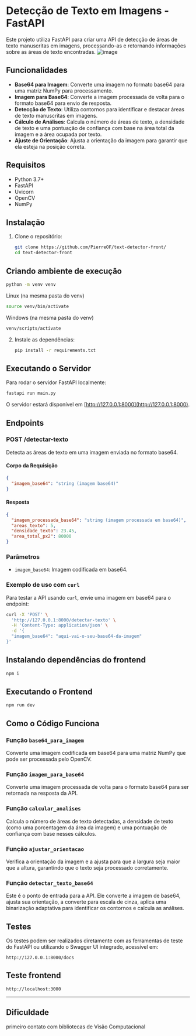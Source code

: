 # Detecção de Texto em Imagens - FastAPI

Este projeto utiliza FastAPI para criar uma API de detecção de áreas de texto manuscritas em imagens, processando-as e retornando informações sobre as áreas de texto encontradas.
![image](https://github.com/user-attachments/assets/39382051-7906-4004-8cd9-53b66aa13e5c)

## Funcionalidades

* **Base64 para Imagem**: Converte uma imagem no formato base64 para uma matriz NumPy para processamento.
* **Imagem para Base64**: Converte a imagem processada de volta para o formato base64 para envio de resposta.
* **Detecção de Texto**: Utiliza contornos para identificar e destacar áreas de texto manuscritas em imagens.
* **Cálculo de Análises**: Calcula o número de áreas de texto, a densidade de texto e uma pontuação de confiança com base na área total da imagem e a área ocupada por texto.
* **Ajuste de Orientação**: Ajusta a orientação da imagem para garantir que ela esteja na posição correta.

## Requisitos

* Python 3.7+
* FastAPI
* Uvicorn
* OpenCV
* NumPy

## Instalação

1. Clone o repositório:

   ```bash
   git clone https://github.com/PierreOF/text-detector-front/
   cd text-detector-front
   ```
## Criando ambiente de execução

   ```bash
   python -m venv venv
   ```
Linux (na mesma pasta do venv)
   ```bash
   source venv/bin/activate
   ```

Windows (na mesma pasta do venv)
   ```bash
   venv/scripts/activate
   ```

2. Instale as dependências:

   ```bash
   pip install -r requirements.txt
   ```

## Executando o Servidor

Para rodar o servidor FastAPI localmente:

```bash
fastapi run main.py
```

O servidor estará disponível em [http://127.0.0.1:8000](http://127.0.0.1:8000).

## Endpoints

### POST /detectar-texto

Detecta as áreas de texto em uma imagem enviada no formato base64.

#### Corpo da Requisição

```json
{
  "imagem_base64": "string (imagem base64)"
}
```

#### Resposta

```json
{
  "imagem_processada_base64": "string (imagem processada em base64)",
  "areas_texto": 5,
  "densidade_texto": 23.45,
  "area_total_px2": 80000
}
```

### Parâmetros

* `imagem_base64`: Imagem codificada em base64.

### Exemplo de uso com `curl`

Para testar a API usando `curl`, envie uma imagem em base64 para o endpoint:

```bash
curl -X 'POST' \
  'http://127.0.0.1:8000/detectar-texto' \
  -H 'Content-Type: application/json' \
  -d '{
  "imagem_base64": "aqui-vai-o-seu-base64-da-imagem"
}'
```

## Instalando dependências do frontend

```bash
npm i
```

## Executando o Frontend

```bash
npm run dev
```


## Como o Código Funciona

### Função `base64_para_imagem`

Converte uma imagem codificada em base64 para uma matriz NumPy que pode ser processada pelo OpenCV.

### Função `imagem_para_base64`

Converte uma imagem processada de volta para o formato base64 para ser retornada na resposta da API.

### Função `calcular_analises`

Calcula o número de áreas de texto detectadas, a densidade de texto (como uma porcentagem da área da imagem) e uma pontuação de confiança com base nesses cálculos.

### Função `ajustar_orientacao`

Verifica a orientação da imagem e a ajusta para que a largura seja maior que a altura, garantindo que o texto seja processado corretamente.

### Função `detectar_texto_base64`

Este é o ponto de entrada para a API. Ele converte a imagem de base64, ajusta sua orientação, a converte para escala de cinza, aplica uma binarização adaptativa para identificar os contornos e calcula as análises.

## Testes

Os testes podem ser realizados diretamente com as ferramentas de teste do FastAPI ou utilizando o Swagger UI integrado, acessível em:

```
http://127.0.0.1:8000/docs
```

## Teste frontend 

```
http://localhost:3000
```


---


## Dificuldade

primeiro contato com bibliotecas de Visão Computacional
